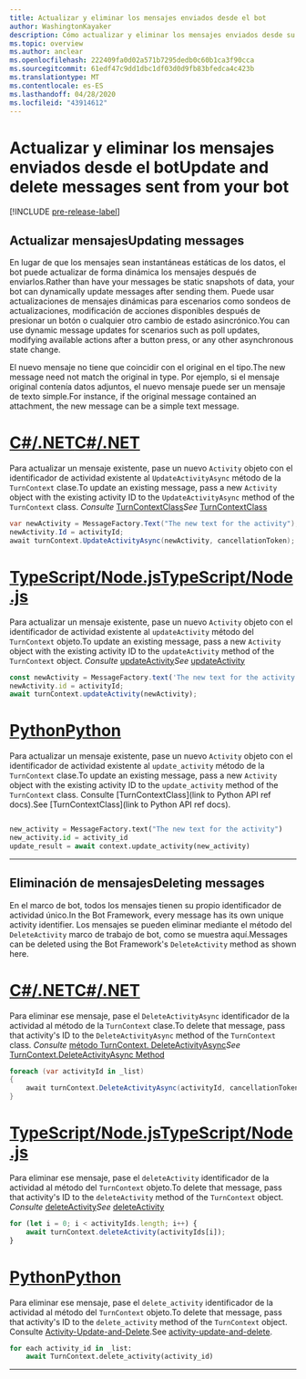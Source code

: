 ```yaml
---
title: Actualizar y eliminar los mensajes enviados desde el bot
author: WashingtonKayaker
description: Cómo actualizar y eliminar los mensajes enviados desde su bot de Microsoft Teams
ms.topic: overview
ms.author: anclear
ms.openlocfilehash: 222409fa0d02a571b7295dedb0c60b1ca3f90cca
ms.sourcegitcommit: 61edf47c9dd1dbc1df03d0d9fb83bfedca4c423b
ms.translationtype: MT
ms.contentlocale: es-ES
ms.lasthandoff: 04/28/2020
ms.locfileid: "43914612"
---
```

# <a name="update-and-delete-messages-sent-from-your-bot"></a><span data-ttu-id="c071c-103">Actualizar y eliminar los mensajes enviados desde el bot</span><span class="sxs-lookup"><span data-stu-id="c071c-103">Update and delete messages sent from your bot</span></span>

[!INCLUDE [pre-release-label](~/includes/v4-to-v3-pointer-bots.md)]

## <a name="updating-messages"></a><span data-ttu-id="c071c-104">Actualizar mensajes</span><span class="sxs-lookup"><span data-stu-id="c071c-104">Updating messages</span></span>

<span data-ttu-id="c071c-105">En lugar de que los mensajes sean instantáneas estáticas de los datos, el bot puede actualizar de forma dinámica los mensajes después de enviarlos.</span><span class="sxs-lookup"><span data-stu-id="c071c-105">Rather than have your messages be static snapshots of data, your bot can dynamically update messages after sending them.</span></span> <span data-ttu-id="c071c-106">Puede usar actualizaciones de mensajes dinámicas para escenarios como sondeos de actualizaciones, modificación de acciones disponibles después de presionar un botón o cualquier otro cambio de estado asincrónico.</span><span class="sxs-lookup"><span data-stu-id="c071c-106">You can use dynamic message updates for scenarios such as poll updates, modifying available actions after a button press, or any other asynchronous state change.</span></span>

<span data-ttu-id="c071c-107">El nuevo mensaje no tiene que coincidir con el original en el tipo.</span><span class="sxs-lookup"><span data-stu-id="c071c-107">The new message need not match the original in type.</span></span> <span data-ttu-id="c071c-108">Por ejemplo, si el mensaje original contenía datos adjuntos, el nuevo mensaje puede ser un mensaje de texto simple.</span><span class="sxs-lookup"><span data-stu-id="c071c-108">For instance, if the original message contained an attachment, the new message can be a simple text message.</span></span>

# <a name="cnet"></a>[<span data-ttu-id="c071c-109">C#/.NET</span><span class="sxs-lookup"><span data-stu-id="c071c-109">C#/.NET</span></span>](#tab/dotnet)

<span data-ttu-id="c071c-110">Para actualizar un mensaje existente, pase un nuevo `Activity` objeto con el identificador de actividad existente al `UpdateActivityAsync` método de la `TurnContext` clase.</span><span class="sxs-lookup"><span data-stu-id="c071c-110">To update an existing message, pass a new `Activity` object with the existing activity ID to the `UpdateActivityAsync` method of the `TurnContext` class.</span></span> <span data-ttu-id="c071c-111">*Consulte* [TurnContextClass](/dotnet/api/microsoft.bot.builder.turncontext?view=botbuilder-dotnet-stable)</span><span class="sxs-lookup"><span data-stu-id="c071c-111">*See* [TurnContextClass](/dotnet/api/microsoft.bot.builder.turncontext?view=botbuilder-dotnet-stable)</span></span>

```csharp
var newActivity = MessageFactory.Text("The new text for the activity");
newActivity.Id = activityId;
await turnContext.UpdateActivityAsync(newActivity, cancellationToken);
```

# <a name="typescriptnodejs"></a>[<span data-ttu-id="c071c-112">TypeScript/Node.js</span><span class="sxs-lookup"><span data-stu-id="c071c-112">TypeScript/Node.js</span></span>](#tab/typescript)

<span data-ttu-id="c071c-113">Para actualizar un mensaje existente, pase un nuevo `Activity` objeto con el identificador de actividad existente al `updateActivity` método del `TurnContext` objeto.</span><span class="sxs-lookup"><span data-stu-id="c071c-113">To update an existing message, pass a new `Activity` object with the existing activity ID to the `updateActivity` method of the `TurnContext` object.</span></span> <span data-ttu-id="c071c-114">*Consulte* [updateActivity](/javascript/api/botbuilder-core/turncontext?view=botbuilder-ts-latest#updateactivity-partial-activity--)</span><span class="sxs-lookup"><span data-stu-id="c071c-114">*See* [updateActivity](/javascript/api/botbuilder-core/turncontext?view=botbuilder-ts-latest#updateactivity-partial-activity--)</span></span>

```typescript
const newActivity = MessageFactory.text('The new text for the activity');
newActivity.id = activityId;
await turnContext.updateActivity(newActivity);
```

# <a name="python"></a>[<span data-ttu-id="c071c-115">Python</span><span class="sxs-lookup"><span data-stu-id="c071c-115">Python</span></span>](#tab/python)

<span data-ttu-id="c071c-116">Para actualizar un mensaje existente, pase un nuevo `Activity` objeto con el identificador de actividad existente al `update_activity` método de la `TurnContext` clase.</span><span class="sxs-lookup"><span data-stu-id="c071c-116">To update an existing message, pass a new `Activity` object with the existing activity ID to the `update_activity` method of the `TurnContext` class.</span></span> <span data-ttu-id="c071c-117">Consulte [TurnContextClass](link to Python API ref docs).</span><span class="sxs-lookup"><span data-stu-id="c071c-117">See [TurnContextClass](link to Python API ref docs).</span></span>

```python

new_activity = MessageFactory.text("The new text for the activity")
new_activity.id = activity_id
update_result = await context.update_activity(new_activity)

```

---

## <a name="deleting-messages"></a><span data-ttu-id="c071c-118">Eliminación de mensajes</span><span class="sxs-lookup"><span data-stu-id="c071c-118">Deleting messages</span></span>

<span data-ttu-id="c071c-119">En el marco de bot, todos los mensajes tienen su propio identificador de actividad único.</span><span class="sxs-lookup"><span data-stu-id="c071c-119">In the Bot Framework, every message has its own unique activity identifier.</span></span>
<span data-ttu-id="c071c-120">Los mensajes se pueden eliminar mediante el método del `DeleteActivity` marco de trabajo de bot, como se muestra aquí.</span><span class="sxs-lookup"><span data-stu-id="c071c-120">Messages can be deleted using the Bot Framework's `DeleteActivity` method as shown here.</span></span>

# <a name="cnet"></a>[<span data-ttu-id="c071c-121">C#/.NET</span><span class="sxs-lookup"><span data-stu-id="c071c-121">C#/.NET</span></span>](#tab/dotnet)

<span data-ttu-id="c071c-122">Para eliminar ese mensaje, pase el `DeleteActivityAsync` identificador de la actividad al método de la `TurnContext` clase.</span><span class="sxs-lookup"><span data-stu-id="c071c-122">To delete that message, pass that activity's ID to the `DeleteActivityAsync` method of the `TurnContext` class.</span></span> <span data-ttu-id="c071c-123">*Consulte* [método TurnContext. DeleteActivityAsync](/dotnet/api/microsoft.bot.builder.turncontext.deleteactivityasync?view=botbuilder-dotnet-stable)</span><span class="sxs-lookup"><span data-stu-id="c071c-123">*See* [TurnContext.DeleteActivityAsync Method](/dotnet/api/microsoft.bot.builder.turncontext.deleteactivityasync?view=botbuilder-dotnet-stable)</span></span>

```csharp
foreach (var activityId in _list)
{
    await turnContext.DeleteActivityAsync(activityId, cancellationToken);
}
```

# <a name="typescriptnodejs"></a>[<span data-ttu-id="c071c-124">TypeScript/Node.js</span><span class="sxs-lookup"><span data-stu-id="c071c-124">TypeScript/Node.js</span></span>](#tab/typescript)

<span data-ttu-id="c071c-125">Para eliminar ese mensaje, pase el `deleteActivity` identificador de la actividad al método del `TurnContext` objeto.</span><span class="sxs-lookup"><span data-stu-id="c071c-125">To delete that message, pass that activity's ID to the `deleteActivity` method of the `TurnContext` object.</span></span> <span data-ttu-id="c071c-126">*Consulte* [deleteActivity](/javascript/api/botbuilder-core/turncontext?view=botbuilder-ts-latest#deleteactivity-string---partial-conversationreference--)</span><span class="sxs-lookup"><span data-stu-id="c071c-126">*See* [deleteActivity](/javascript/api/botbuilder-core/turncontext?view=botbuilder-ts-latest#deleteactivity-string---partial-conversationreference--)</span></span>

```typescript
for (let i = 0; i < activityIds.length; i++) {
    await turnContext.deleteActivity(activityIds[i]);
}
```

# <a name="python"></a>[<span data-ttu-id="c071c-127">Python</span><span class="sxs-lookup"><span data-stu-id="c071c-127">Python</span></span>](#tab/python)

<span data-ttu-id="c071c-128">Para eliminar ese mensaje, pase el `delete_activity` identificador de la actividad al método del `TurnContext` objeto.</span><span class="sxs-lookup"><span data-stu-id="c071c-128">To delete that message, pass that activity's ID to the `delete_activity` method of the `TurnContext` object.</span></span> <span data-ttu-id="c071c-129">Consulte [Activity-Update-and-Delete](https://github.com/microsoft/botbuilder-python/blob/c04ecacb22c1f4b43a671fe2f1e4782218391975/tests/teams/scenarios/activity-update-and-delete/bots/activity_update_and_delete_bot.py).</span><span class="sxs-lookup"><span data-stu-id="c071c-129">See [activity-update-and-delete](https://github.com/microsoft/botbuilder-python/blob/c04ecacb22c1f4b43a671fe2f1e4782218391975/tests/teams/scenarios/activity-update-and-delete/bots/activity_update_and_delete_bot.py).</span></span>

```python
for each activity_id in _list:
    await TurnContext.delete_activity(activity_id)
```

---

